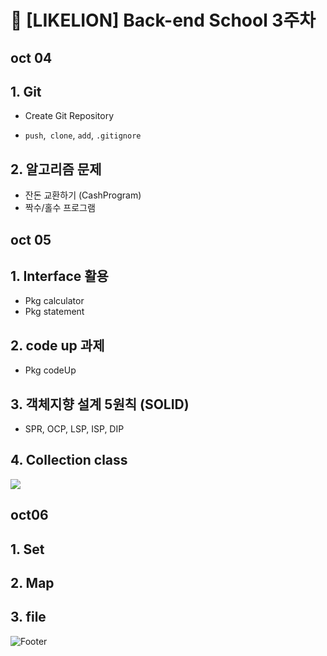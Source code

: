 # 🦁 [LIKELION] Back-end School 3주차



## oct 04

## 1. Git

- Create Git Repository 

- `push`,` clone`,  `add`, `.gitignore`

## 2. 알고리즘 문제

- 잔돈 교환하기 (CashProgram)
- 짝수/홀수 프로그램



## oct 05

## 1. Interface 활용

- Pkg calculator
- Pkg statement

## 2. code up 과제

- Pkg codeUp

## 3. 객체지향 설계 5원칙 (SOLID)

- SPR, OCP, LSP, ISP, DIP

## 4. Collection class

<img src="https://t1.daumcdn.net/cfile/tistory/2677ED335306211E32">



## oct06

## 1. Set

## 2. Map

## 3. file



![Footer](https://capsule-render.vercel.app/api?type=waving&color=auto&height=200&section=footer)

